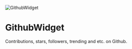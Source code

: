 ![GithubWidget](https://github.com/Nightonke/GithubWidget/blob/master/Pic/title_image_1.png?raw=true)
# GithubWidget
Contributions, stars, followers, trending and etc. on Github.
